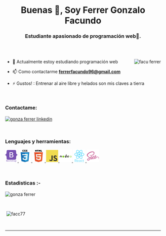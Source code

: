 <h1 align="center">Buenas 👋, Soy Ferrer Gonzalo Facundo</h1>
<h3 align="center">Estudiante apasionado de programación web🌟.</h3>

<br>

<br>

<p><img align="right" src="https://raw.githubusercontent.com/Adam-pw/Adam-pw/main/animation_500_kxa883sd.gif" alt="facu ferrer" /></p>



- 🌱 Actualmente estoy estudiando programación web

- 📫 Como contactarme **ferrerfacundo96@gmail.com**

- ⚡ Gustos! : Entrenar al aire libre y helados son mis claves a tierra

<br>

<h3 align="left">Contactame:</h3>
<p align="left">
  <a href="https://www.linkedin.com/in/gonzaloferrer0/" target="blank"><img align="center"
      src="https://raw.githubusercontent.com/rahuldkjain/github-profile-readme-generator/master/src/images/icons/Social/linked-in-alt.svg"
      alt="gonza ferrer linkedin" height="30" width="40" /></a>
</p>

<br>

<h3 align="left">Lenguajes y herramientas:</h3>
<p align="left"> 
  
  <a href="https://getbootstrap.com" target="_blank" rel="noreferrer">
    <img src="https://raw.githubusercontent.com/devicons/devicon/master/icons/bootstrap/bootstrap-plain-wordmark.svg"
      alt="bootstrap" width="40" height="40" /> </a>
  <a href="https://www.w3schools.com/css/" target="_blank"
    rel="noreferrer"> <img
      src="https://raw.githubusercontent.com/devicons/devicon/master/icons/css3/css3-original-wordmark.svg" alt="css3"
      width="40" height="40" /> </a> 
  <a href="https://www.w3.org/html/" target="_blank" rel="noreferrer"> <img
      src="https://raw.githubusercontent.com/devicons/devicon/master/icons/html5/html5-original-wordmark.svg"
      alt="html5" width="40" height="40" /> </a> 
  <a href="https://developer.mozilla.org/en-US/docs/Web/JavaScript" target="_blank"
    rel="noreferrer"> <img
      src="https://raw.githubusercontent.com/devicons/devicon/master/icons/javascript/javascript-original.svg"
      alt="javascript" width="40" height="40" /> </a> 
  <a href="https://nodejs.org" target="_blank" rel="noreferrer"> <img
      src="https://raw.githubusercontent.com/devicons/devicon/master/icons/nodejs/nodejs-original-wordmark.svg"
      alt="nodejs" width="40" height="40" /> </a> 
  <a href="https://reactjs.org/" target="_blank" rel="noreferrer"> <img
      src="https://raw.githubusercontent.com/devicons/devicon/master/icons/react/react-original-wordmark.svg"
      alt="react" width="40" height="40" /> </a> <a href="https://sass-lang.com" target="_blank" rel="noreferrer"> <img
      src="https://raw.githubusercontent.com/devicons/devicon/master/icons/sass/sass-original.svg" alt="sass" width="40"
      height="40" /> </a> </p>

<br>

<h3>Estadisticas :-</h3>
<p><img align="center"
    src="https://github-readme-stats.vercel.app/api/top-langs?username=facc77&show_icons=true&locale=en&layout=compact"
    alt="gonza ferrer" /></p>

<br>

<p>&nbsp;<img align="center" src="https://github-readme-stats.vercel.app/api?username=facc77&show_icons=true&locale=en"
    alt="facc77" /></p>

<br>




------------------------------------------------------------------------------------------------------------------------------------------
